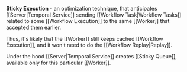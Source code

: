 **Sticky Execution** - an optimization technique, that anticipates [[Server|Temporal Service]] sending [[Workflow Task|Workflow Tasks]] related to some [[Workflow Execution]] to the same [[Worker]] that accepted them earlier. 

Thus, it's likely that the [[Worker]] still keeps cached [[Workflow Execution]], and it won't need to do the [[Workflow Replay|Replay]].

Under the hood [[Server|Temporal Service]] creates [[Sticky Queue]], available only for this particular [[Worker]].

